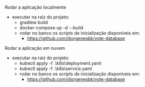 Rodar a aplicação localmente
 - executar na raíz do projeto:
    - gradlew build
    - docker-compose up -d --build
    - rodar no banco os scripts de inicialização disponíveis em:
      - https://github.com/diorgenesbk/vote-database
    
Rodar a aplicação em nuvem
 - executar na raíz do projeto:
    - kubectl apply -f .\k8s\deployment.yaml
    - kubectl apply -f .\k8s\service.yaml
    - rodar no banco os scripts de inicialização disponíveis em:
      - https://github.com/diorgenesbk/vote-database